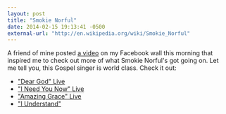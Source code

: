 ```yaml
---
layout: post
title: "Smokie Norful"
date: 2014-02-15 19:13:41 -0500
external-url: "http://en.wikipedia.org/wiki/Smokie_Norful"
---
```


A friend of mine posted [a video][dear god] on my Facebook wall this morning
that inspired me to check out more of what Smokie Norful's got going on. Let me
tell you, this Gospel singer is world class. Check it out:

- ["Dear God" Live][dear god]
- ["I Need You Now" Live][]
- ["Amazing Grace" Live][]
- ["I Understand"][]

[dear god]: http://www.youtube.com/watch?v=uNOnyIXy8Mg
["I Need You Now" Live]: http://www.youtube.com/watch?v=BxxKFECN7EU
["Amazing Grace" Live]: http://www.youtube.com/watch?v=jVnzPeclilk
["I Understand"]: http://www.youtube.com/watch?v=l0skD7d3usw
